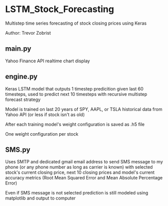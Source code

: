 # LSTM_Stock_Forecasting
Multistep time series forecasting of stock closing prices using Keras

Author: Trevor Zobrist

## main.py
Yahoo Finance API realtime chart display

## engine.py
Keras LSTM model that outputs 1 timestep predicition given last 60 timesteps, used to predict next 10 timesteps with recursive multistep forecast strategy

Model is trained on last 20 years of SPY, AAPL, or TSLA historical data from Yahoo API (or less if stock isn't as old)

After each training model's weight configuration is saved as .h5 file

One weight configuration per stock

## SMS.py
Uses SMTP and dedicated gmail email address to send SMS message to my phone (or any phone number as long as carrier is known) with selected stock's current closing price, next 10 closing prices and model's current accuracy metrics (Root Mean Squared Error and Mean Absolute Percentage Error)

Even if SMS message is not selected prediction is still modeled using matplotlib and output to computer
